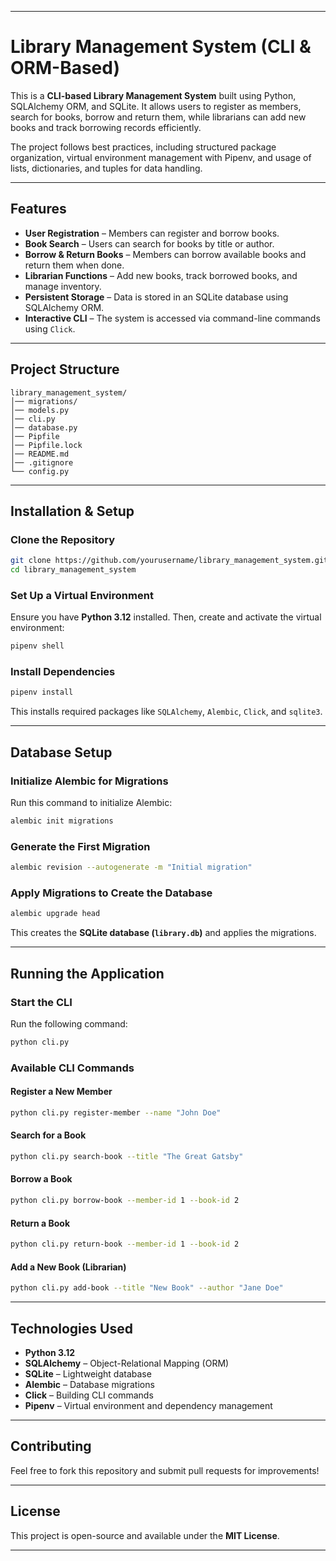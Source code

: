 
---

# Library Management System (CLI & ORM-Based)

This is a **CLI-based Library Management System** built using Python, SQLAlchemy ORM, and SQLite. It allows users to register as members, search for books, borrow and return them, while librarians can add new books and track borrowing records efficiently.  

The project follows best practices, including structured package organization, virtual environment management with Pipenv, and usage of lists, dictionaries, and tuples for data handling.

---

## Features

- **User Registration** – Members can register and borrow books.  
- **Book Search** – Users can search for books by title or author.  
- **Borrow & Return Books** – Members can borrow available books and return them when done.  
- **Librarian Functions** – Add new books, track borrowed books, and manage inventory.  
- **Persistent Storage** – Data is stored in an SQLite database using SQLAlchemy ORM.  
- **Interactive CLI** – The system is accessed via command-line commands using `Click`.  

---

## Project Structure  

```
library_management_system/
│── migrations/          
│── models.py            
│── cli.py              
│── database.py          
│── Pipfile              
│── Pipfile.lock         
│── README.md            
│── .gitignore           
└── config.py            
```

---

## Installation & Setup  

### Clone the Repository  

```sh
git clone https://github.com/yourusername/library_management_system.git
cd library_management_system
```

### Set Up a Virtual Environment  

Ensure you have **Python 3.12** installed. Then, create and activate the virtual environment:

```sh
pipenv shell
```

### Install Dependencies  

```sh
pipenv install
```

This installs required packages like `SQLAlchemy`, `Alembic`, `Click`, and `sqlite3`.

---

## Database Setup  

### Initialize Alembic for Migrations  

Run this command to initialize Alembic:

```sh
alembic init migrations
```

### Generate the First Migration  

```sh
alembic revision --autogenerate -m "Initial migration"
```

### Apply Migrations to Create the Database  

```sh
alembic upgrade head
```

This creates the **SQLite database (`library.db`)** and applies the migrations.

---

## Running the Application  

### Start the CLI  

Run the following command:

```sh
python cli.py
```

### Available CLI Commands  

#### Register a New Member  

```sh
python cli.py register-member --name "John Doe"
```

#### Search for a Book  

```sh
python cli.py search-book --title "The Great Gatsby"
```

#### Borrow a Book  

```sh
python cli.py borrow-book --member-id 1 --book-id 2
```

#### Return a Book  

```sh
python cli.py return-book --member-id 1 --book-id 2
```

#### Add a New Book (Librarian)  

```sh
python cli.py add-book --title "New Book" --author "Jane Doe"
```

---

## Technologies Used  

- **Python 3.12**   
- **SQLAlchemy** – Object-Relational Mapping (ORM)  
- **SQLite** – Lightweight database  
- **Alembic** – Database migrations  
- **Click** – Building CLI commands  
- **Pipenv** – Virtual environment and dependency management  

---

## Contributing  

Feel free to fork this repository and submit pull requests for improvements!  

---

## License  

This project is open-source and available under the **MIT License**.

---
